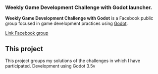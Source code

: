 ### Weekly Game Development Challenge with Godot launcher.

**Weekly Game Development Challenge with Godot** is a Facebook public group focused in game development practices using [Godot][Godot engine].

[Link Facebook group][Facebook group]

## This project

This project groups my solutions of the challenges in which I have participated.
Development using Godot 3.5v




[Godot engine]: https://godotengine.org/
[Facebook group]: https://www.facebook.com/groups/weeklygamedevelopmentchallengewithgodot
